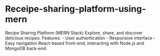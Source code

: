 # Receipe-sharing-platform-using-mern
Recipe Sharing Platform (MERN Stack)  Explore, share, and discover delicious recipes. Features:  - User authentication - Responsive interface - Easy navigation  React-based front-end, interacting with Node.js and MongoDB back-end.
